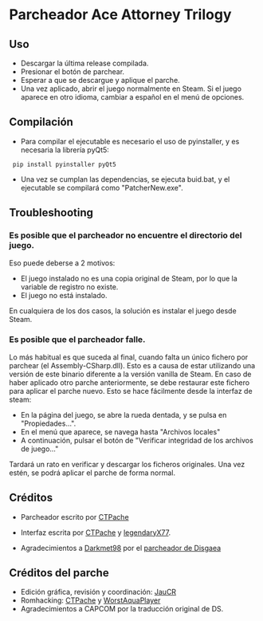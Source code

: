 # Parcheador Ace Attorney Trilogy

## Uso
- Descargar la última release compilada.
- Presionar el botón de parchear.
- Esperar a que se descargue y aplique el parche.
- Una vez aplicado, abrir el juego normalmente en Steam. Si el juego aparece en otro idioma, cambiar a español en el menú de opciones.

## Compilación
- Para compilar el ejecutable es necesario el uso de pyinstaller, y es necesaria la librería pyQt5:
  
`` pip install pyinstaller pyQt5``
  
- Una vez se cumplan las dependencias, se ejecuta buid.bat, y el ejecutable se compilará como "PatcherNew.exe".

## Troubleshooting

### Es posible que el parcheador no encuentre el directorio del juego.
Eso puede deberse a 2 motivos:
  - El juego instalado no es una copia original de Steam, por lo que la variable de registro no existe.
  - El juego no está instalado.

En cualquiera de los dos casos, la solución es instalar el juego desde Steam.

### Es posible que el parcheador falle.
Lo más habitual es que suceda al final, cuando falta un único fichero por parchear (el Assembly-CSharp.dll). Esto es a causa de estar utilizando una versión de este binario diferente a la versión vanilla de Steam. En caso de haber aplicado otro parche anteriormente, se debe restaurar este fichero para aplicar el parche nuevo. Esto se hace fácilmente desde la interfaz de steam:
- En la página del juego, se abre la rueda dentada, y se pulsa en "Propiedades...".
- En el menú que aparece, se navega hasta "Archivos locales"
- A continuación, pulsar el botón de "Verificar integridad de los archivos de juego..."

Tardará un rato en verificar y descargar los ficheros originales. Una vez estén, se podrá aplicar el parche de forma normal.

## Créditos
- Parcheador escrito por [CTPache](https://github.com/CTPache)

- Interfaz escrita por [CTPache](https://github.com/CTPache) y [legendaryX77](https://github.com/legendaryX77).

- Agradecimientos a [Darkmet98](https://github.com/Darkmet98) por el [parcheador de Disgaea](https://github.com/Darkmet98/DisgaeaPatcher)

## Créditos del parche
- Edición gráfica, revisión y coordinación: [JauCR](https://github.com/JauCR/)
- Romhacking: [CTPache](https://github.com/CTPache) y [WorstAquaPlayer](https://github.com/WorstAquaPlayer)
- Agradecimientos a CAPCOM por la traducción original de DS.
